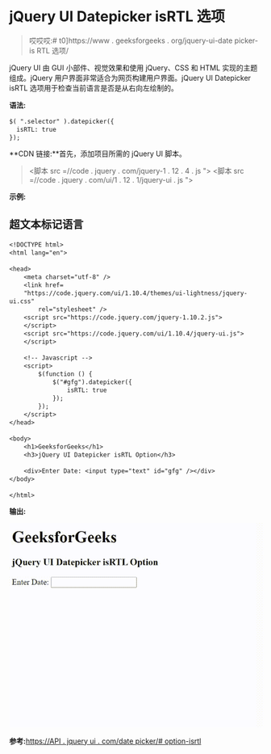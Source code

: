 # jQuery UI Datepicker isRTL 选项

> 哎哎哎:# t0]https://www . geeksforgeeks . org/jquery-ui-date picker-is RTL 选项/

jQuery UI 由 GUI 小部件、视觉效果和使用 jQuery、CSS 和 HTML 实现的主题组成。jQuery 用户界面非常适合为网页构建用户界面。jQuery UI Datepicker isRTL 选项用于检查当前语言是否是从右向左绘制的。

**语法:**

```
$( ".selector" ).datepicker({
  isRTL: true
});
```

**CDN 链接:**首先，添加项目所需的 jQuery UI 脚本。

> <link rel="”stylesheet”" href="”//code.jquery.com/ui/1.12.1/themes/smoothness/jquery-ui.css”">
> <脚本 src =//code . jquery . com/jquery-1 . 12 . 4 . js "></脚本>
> <脚本 src =//code . jquery . com/ui/1 . 12 . 1/jquery-ui . js "></脚本>

**示例:**

## 超文本标记语言

```
<!DOCTYPE html>
<html lang="en">

<head>
    <meta charset="utf-8" />
    <link href=
    "https://code.jquery.com/ui/1.10.4/themes/ui-lightness/jquery-ui.css"
        rel="stylesheet" />
    <script src="https://code.jquery.com/jquery-1.10.2.js">
    </script>
    <script src="https://code.jquery.com/ui/1.10.4/jquery-ui.js">
    </script>

    <!-- Javascript -->
    <script>
        $(function () {
            $("#gfg").datepicker({
                isRTL: true
            });
        });
    </script>
</head>

<body>
    <h1>GeeksforGeeks</h1>
    <h3>jQuery UI Datepicker isRTL Option</h3>

    <div>Enter Date: <input type="text" id="gfg" /></div>
</body>

</html>
```

**输出:**

![](img/1663278c5d780566c6b7cf41b27297f9.png)

**参考:**[https://API . jquery ui . com/date picker/# option-isrtl](https://api.jqueryui.com/datepicker/#option-isRTL)